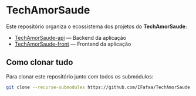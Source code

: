 # TechAmorSaude

Este repositório organiza o ecossistema dos projetos do **TechAmorSaude**:

- [TechAmorSaude-api](https://github.com/IFafaa/TechAmorSaude-api) — Backend da aplicação
- [TechAmorSaude-front](https://github.com/IFafaa/TechAmorSaude-front) — Frontend da aplicação

## Como clonar tudo

Para clonar este repositório junto com todos os submódulos:

```bash
git clone --recurse-submodules https://github.com/IFafaa/TechAmorSaude.git
